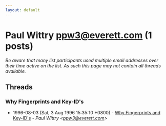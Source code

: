 ```yaml
---
layout: default
---
```


# Paul Wittry <ppw3@everett.com> (1 posts)

_Be aware that many list participants used multiple email addresses over their time active on the list. As such this page may not contain all threads available._

## Threads

### Why Fingerprints and Key-ID's
+ 1996-08-03 (Sat, 3 Aug 1996 15:35:10 +0800) - [Why Fingerprints and Key-ID's](/archive/1996/08/908f5b1afb86d07fe280416125da98c4717c802894eadcb83b492f093a0f58b7) - _Paul Wittry \<ppw3@everett.com\>_

